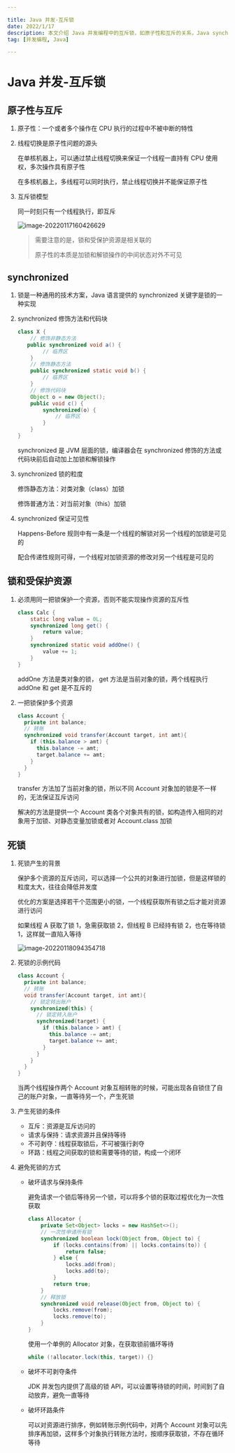 ```yaml
---

title: Java 并发-互斥锁
date: 2022/1/17
description: 本文介绍 Java 并发编程中的互斥锁，如原子性和互斥的关系，Java synchronized 原语的使用，以及死锁的产生条件和如何避免死锁
tag: [并发编程, Java]

---
```


# Java 并发-互斥锁

## 原子性与互斥

1. 原子性：一个或者多个操作在 CPU 执行的过程中不被中断的特性

2. 线程切换是原子性问题的源头

   在单核机器上，可以通过禁止线程切换来保证一个线程一直持有 CPU 使用权，多次操作具有原子性

   在多核机器上，多线程可以同时执行，禁止线程切换并不能保证原子性

3. 互斥锁模型

   同一时刻只有一个线程执行，即互斥

   ![image-20220117160426629](https://pic-bed-1258841963.cos.ap-nanjing.myqcloud.com/2022/01/20220117160426629.png)

   > 需要注意的是，锁和受保护资源是相关联的
   >
   > 原子性的本质是加锁和解锁操作的中间状态对外不可见

## synchronized

1. 锁是一种通用的技术方案，Java 语言提供的 synchronized 关键字是锁的一种实现

2. synchronized 修饰方法和代码块

   ```java
   class X { 
       // 修饰非静态方法 
      public synchronized void a() { 
           // 临界区 
       } 
       // 修饰静态方法 
       public synchronized static void b() { 
           // 临界区 
       } 
       // 修饰代码块 
       Object o = new Object();
       public void c() { 
           synchronized(o) { 
               // 临界区 
           } 
       }
   }
   ```

   synchronized 是 JVM 层面的锁，编译器会在 synchronized 修饰的方法或代码块前后自动加上加锁和解锁操作

3. synchronized 锁的粒度

   修饰静态方法：对类对象（class）加锁

   修饰普通方法：对当前对象（this）加锁

4. synchronized 保证可见性

   Happens-Before 规则中有一条是一个线程的解锁对另一个线程的加锁是可见的

   配合传递性规则可得，一个线程对加锁资源的修改对另一个线程是可见的

## 锁和受保护资源

1. 必须用同一把锁保护一个资源，否则不能实现操作资源的互斥性

   ```java
   class Calc { 
       static long value = 0L; 
       synchronized long get() { 
           return value; 
       } 
       synchronized static void addOne() { 
           value += 1; 
       }
   }
   ```

   addOne 方法是类对象的锁， get 方法是当前对象的锁，两个线程执行 addOne 和 get 是不互斥的

2. 一把锁保护多个资源

   ```java
   class Account {
     private int balance;
     // 转账
     synchronized void transfer(Account target, int amt){
       if (this.balance > amt) {
         this.balance -= amt;
         target.balance += amt;
       }
     } 
   }
   ```

   transfer 方法加了当前对象的锁，所以不同 Account 对象加的锁是不一样的，无法保证互斥访问

   解决的方法是提供一个 Account  类各个对象共有的锁，如构造传入相同的对象用于加锁、对静态变量加锁或者对 Account.class 加锁

## 死锁

1. 死锁产生的背景

   保护多个资源的互斥访问，可以选择一个公共的对象进行加锁，但是这样锁的粒度太大，往往会降低并发度

   优化的方案是选择若干个范围更小的锁，一个线程获取所有锁之后才能对资源进行访问

   如果线程 A 获取了锁 1，急需获取锁 2，但线程 B 已经持有锁 2，也在等待锁 1，这样就一直陷入等待

   ![image-20220118094354718](https://pic-bed-1258841963.cos.ap-nanjing.myqcloud.com/2022/01/20220118094357799.png)

2. 死锁的示例代码

   ```java
   class Account {
     private int balance;
     // 转账
     void transfer(Account target, int amt){
       // 锁定转出账户
       synchronized(this) {              
         // 锁定转入账户
         synchronized(target) {           
           if (this.balance > amt) {
             this.balance -= amt;
             target.balance += amt;
           }
         }
       }
     } 
   }
   ```

   当两个线程操作两个 Account 对象互相转账的时候，可能出现各自锁住了自己的账户对象，一直等待另一个，产生死锁

3. 产生死锁的条件
   - 互斥：资源是互斥访问的
   - 请求与保持：请求资源并且保持等待
   - 不可剥夺：线程获取锁后，不可被强行剥夺
   - 环路：线程之间获取的锁和需要等待的锁，构成一个闭环

4. 避免死锁的方式

   - 破坏请求与保持条件

     避免请求一个锁后等待另一个锁，可以将多个锁的获取过程优化为一次性获取

     ```java
     class Allocator {
         private Set<Object> locks = new HashSet<>();
         // 一次性申请所有锁
         synchronized boolean lock(Object from, Object to) {
             if (locks.contains(from) || locks.contains(to)) {
                 return false;
             } else {
                 locks.add(from);
                 locks.add(to);
             }
             return true;
         }
         // 释放锁
         synchronized void release(Object from, Object to) {
             locks.remove(from);
             locks.remove(to);
         }
     }
     ```

     使用一个单例的 Allocator 对象，在获取锁前循环等待

     ```java
     while (!allocator.lock(this, target)) {}
     ```

   - 破坏不可剥夺条件

     JDK 并发包内提供了高级的锁 API，可以设置等待锁的时间，时间到了自动放弃，避免一直等待

   - 破坏环路条件

     可以对资源进行排序，例如转账示例代码中，对两个 Account 对象可以先排序再加锁，这样多个对象执行转账方法时，按顺序获取锁，不存在循环等待

     

